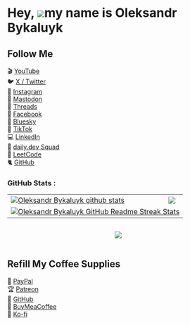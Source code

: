 Hey, ![](https://user-images.githubusercontent.com/18350557/176309783-0785949b-9127417c-8b55-ab5a4333674e.gif)my name is Oleksandr Bykaluyk
=========================================================================================================================================


## Follow Me

🎬 [YouTube](https://www.youtube.com/channel/UCf85kQ0u1sYTTTyKVpxrlyQ?sub_confirmation=1)\
🐦 [X / Twitter](https://twitter.com/heyoleksandrb)\
🎨 [Instagram](https://www.instagram.com/heyoleksandrb/)\
🐘 [Mastodon](https://mastodon.social/@heyoleksandrb)\
🧵 [Threads](https://www.threads.net/@heyoleksandrb)\
🎸 [Facebook](https://www.facebook.com/profile.php?id=61573972372591/)\
🧊 [Bluesky](https://bsky.app/profile/heyoleksandrb.bsky.social)\
🎥 [TikTok](https://www.tiktok.com/@heyoleksandrb)\
💻 [LinkedIn](https://www.linkedin.com/in/heyoleksandrb/)\
📣 [daily.dev Squad](https://app.daily.dev/squads/devopscompass)\
🧩 [LeetCode](https://leetcode.com/u/heyoleksandrb/)\
🐈 [GitHub](https://github.com/heyoleksandrb/)




### GitHub Stats :

<table align="center">
  <tr>
  <td>
  <a href="https://github.com/heyoleksandrb/github-readme-stats"><img align="center" src="https://github-readme-stats.vercel.app/api?username=heyoleksandrb&show_icons=true&include_all_commits=true&theme=buefy&hide_border=true" alt="Oleksandr Bykaluyk github stats" /></a>
  </td>
  <td>
  <a href="https://github.com/heyoleksandrb/github-readme-stats"><img align="center" src="https://github-readme-stats.vercel.app/api/top-langs/?username=heyoleksandrb&layout=compact&theme=buefy&hide_border=true" /></a>
  </td>
  </tr>
  <tr>
  <td colspan=2 align="center">
  <a href="https://git.io/streak-stats"> <img src="http://github-readme-streak-stats.herokuapp.com?user=heyoleksandrb&hide_border=true&background=f6f8fa&currStreakLabel=000000&date_format=j%20M%5B%20Y%5D" alt="Oleksandr Bykaluyk GitHub Readme Streak Stats" /> </a>
  </td>
  </tr>
</table>



##
<div align="center">
<a href="https://u8views.com/github/heyoleksandrb"><img src="https://u8views.com/api/v1/github/profiles/201656126/views/day-week-month-total-count.svg"></a>
</div>

<br>


## Refill My Coffee Supplies

💖 [PayPal](https://www.paypal.com/paypalme/heyoleksandrb)\
🏆 [Patreon](https://www.patreon.com/heyoleksandrb)\
💎 [GitHub](https://github.com/sponsors/heyoleksandrb)\
🥤 [BuyMeaCoffee](https://www.buymeacoffee.com/heyoleksandrb)\
🍪 [Ko-fi](https://ko-fi.com/heyoleksandrb)



